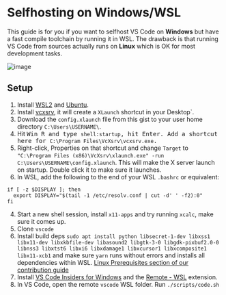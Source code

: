# Selfhosting on Windows/WSL

This guide is for you if you want to selfhost VS Code on **Windows** but have a fast compile toolchain by running it in WSL.
The drawback is that running VS Code from sources actually runs on **Linux** which is OK for most development tasks.

![image](https://user-images.githubusercontent.com/22350/77914929-f2a85380-7296-11ea-96ca-7a6988c17234.png)


## Setup

1. Install [WSL2](https://docs.microsoft.com/en-us/windows/wsl/wsl2-install) and [Ubuntu](https://www.microsoft.com/en-us/p/ubuntu/9nblggh4msv6?activetab=pivot:overviewtab).
2. Install [vcxsrv](https://sourceforge.net/projects/vcxsrv/), it will create a `XLaunch` shortcut in your Desktop`.
3. Download the `config.xlaunch` file from this gist to your user home directory `C:\Users\USERNAME\`.
3. Hit <kbd>Win R</kdb> and type `shell:startup`, hit <kbd>Enter</kbd>. Add a shortcut here for `C:\Program Files\VcXsrv\vcxsrv.exe`.
2. Right-click, Properties on that shortcut and change `Target` to `"C:\Program Files (x86)\VcXsrv\xlaunch.exe" -run C:\Users\USERNAME\config.xlaunch`. This will make the X server launch on startup. Double click it to make sure it launches.
3. In WSL, add the following to the end of your WSL `.bashrc` or equivalent:
  
  ```
  if [ -z $DISPLAY ]; then
    export DISPLAY="$(tail -1 /etc/resolv.conf | cut -d' ' -f2):0"
  fi
  ```

4. Start a new shell session, install `x11-apps` and try running `xcalc`, make sure it comes up.
4. Clone `vscode`
3. Install build deps `sudo apt install python libsecret-1-dev libxss1 libx11-dev libxkbfile-dev libasound2 libgtk-3-0 libgdk-pixbuf2.0-0 libnss3 libxtst6 libxi6 libxdamage1 libxcursor1 libxcomposite1 libx11-xcb1` and make sure `yarn` runs without errors and installs all dependencies within WSL. [Linux Prerequisites section of our contribution guide](https://github.com/microsoft/vscode/wiki/How-to-Contribute)
3. Install [VS Code Insiders for Windows](https://code.visualstudio.com/docs/?dv=win64user&build=insiders) and the [Remote - WSL](https://marketplace.visualstudio.com/items?itemName=ms-vscode-remote.remote-wsl) extension.
4. In VS Code, open the remote `vscode` WSL folder. Run `./scripts/code.sh`